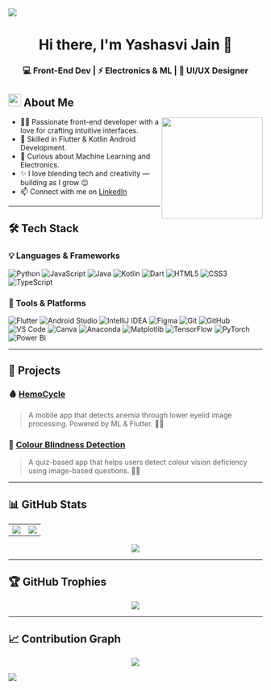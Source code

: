 <!-- Gruvbox Horizontal Divider -->
<img src="https://user-images.githubusercontent.com/73097560/115834477-dbab4500-a447-11eb-908a-139a6edaec5c.gif">

<h1 align="center">Hi there, I'm Yashasvi Jain 👋</h1>

<div align="center">
  <h3>💻 Front-End Dev | ⚡ Electronics & ML | 🎨 UI/UX Designer</h3>
</div>

<!-- About Section -->
## <img src="https://github.com/7oSkaaa/7oSkaaa/blob/main/Images/about_me.gif?raw=true" width="25px"> About Me

<img align="right" src="https://media.giphy.com/media/SWoSkN6DxTszqIKEqv/giphy.gif" width="200px"/>

- 👩‍💻 Passionate front-end developer with a love for crafting intuitive interfaces.
- 📱 Skilled in Flutter & Kotlin Android Development.
- 🧠 Curious about Machine Learning and Electronics.
- ✨ I love blending tech and creativity — building as I grow 😉
- 📫 Connect with me on [LinkedIn](https://www.linkedin.com/in/yashasvi-jain-44a553322/)

---

## 🛠️ Tech Stack

### 💡 Languages & Frameworks

![Python](https://img.shields.io/badge/python-3670A0?style=for-the-badge&logo=python&logoColor=ffdd54)
![JavaScript](https://img.shields.io/badge/-JavaScript-F7DF1E?style=flat&logo=javascript&logoColor=000)
![Java](https://img.shields.io/badge/java-%23ED8B00.svg?style=for-the-badge&logo=openjdk&logoColor=white)
![Kotlin](https://img.shields.io/badge/-Kotlin-0095D5?style=flat&logo=kotlin&logoColor=fff)
![Dart](https://img.shields.io/badge/-Dart-0175C2?style=flat&logo=dart&logoColor=fff)
![HTML5](https://img.shields.io/badge/-HTML5-E34F26?style=flat&logo=html5&logoColor=fff)
![CSS3](https://img.shields.io/badge/-CSS3-1572B6?style=flat&logo=css3)
![TypeScript](https://img.shields.io/badge/typescript-%23007ACC.svg?style=for-the-badge&logo=typescript&logoColor=white)

### 🧰 Tools & Platforms

![Flutter](https://img.shields.io/badge/-Flutter-02569B?style=flat&logo=flutter)
![Android Studio](https://img.shields.io/badge/-Android%20Studio-3DDC84?style=flat&logo=android-studio)
![IntelliJ IDEA](https://img.shields.io/badge/IntelliJIDEA-000000.svg?style=for-the-badge&logo=intellij-idea&logoColor=white)
![Figma](https://img.shields.io/badge/-Figma-F24E1E?style=flat&logo=figma)
![Git](https://img.shields.io/badge/-Git-F05032?style=flat&logo=git)
![GitHub](https://img.shields.io/badge/-GitHub-181717?style=flat&logo=github)
![VS Code](https://img.shields.io/badge/-VS%20Code-007ACC?style=flat&logo=visual-studio-code)
![Canva](https://img.shields.io/badge/Canva-%2300C4CC.svg?style=for-the-badge&logo=Canva&logoColor=white)
![Anaconda](https://img.shields.io/badge/Anaconda-%2344A833.svg?style=for-the-badge&logo=anaconda&logoColor=white)
![Matplotlib](https://img.shields.io/badge/Matplotlib-%23ffffff.svg?style=for-the-badge&logo=Matplotlib&logoColor=black)
![TensorFlow](https://img.shields.io/badge/TensorFlow-%23FF6F00.svg?style=for-the-badge&logo=TensorFlow&logoColor=white)
![PyTorch](https://img.shields.io/badge/PyTorch-%23EE4C2C.svg?style=for-the-badge&logo=PyTorch&logoColor=white)
![Power Bi](https://img.shields.io/badge/power_bi-F2C811?style=for-the-badge&logo=powerbi&logoColor=black)

---

## 🚀 Projects

### 🩸 [HemoCycle](https://github.com/Y4shu/HemoCycle-2)
> A mobile app that detects anemia through lower eyelid image processing. Powered by ML & Flutter. 🧬📱

### 🎨 [Colour Blindness Detection](https://github.com/Y4shu/ColourBlindnessDetection)
> A quiz-based app that helps users detect colour vision deficiency using image-based questions. 🌈🧠

---

## 📊 GitHub Stats

<table>
<tr>
<td>
  <img src="https://github-readme-stats.vercel.app/api?username=Y4shu&theme=gruvbox&show_icons=true&count_private=true" />
</td>
<td>
  <img src="https://github-readme-stats.vercel.app/api/top-langs/?username=Y4shu&theme=gruvbox&layout=compact" />
</td>
</tr>
</table>

<div align="center">
  <img src="https://github-readme-streak-stats.herokuapp.com/?user=Y4shu&theme=gruvbox&hide_border=false" />
</div>

---

## 🏆 GitHub Trophies

<p align="center">
  <img src="https://github-profile-trophy.vercel.app/?username=Y4shu&theme=gruvbox&no-frame=true&margin-w=10&column=7" />
</p>

---

## 📈 Contribution Graph

<p align="center">
  <img src="https://github-readme-activity-graph.vercel.app/graph?username=Y4shu&theme=gruvbox" />
</p>

<!-- Gruvbox Horizontal Divider -->
<img src="https://user-images.githubusercontent.com/73097560/115834477-dbab4500-a447-11eb-908a-139a6edaec5c.gif">
